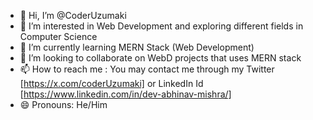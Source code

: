 - 👋 Hi, I’m @CoderUzumaki
- 👀 I’m interested in Web Development and exploring different fields in Computer Science
- 🌱 I’m currently learning MERN Stack (Web Development)
- 💞️ I’m looking to collaborate on WebD projects that uses MERN stack
- 📫 How to reach me : You may contact me through my Twitter [https://x.com/coderUzumaki] or LinkedIn Id [https://www.linkedin.com/in/dev-abhinav-mishra/]
- 😄 Pronouns: He/Him


<!---
CoderUzumaki/CoderUzumaki is a ✨ special ✨ repository because its `README.md` (this file) appears on your GitHub profile.
You can click the Preview link to take a look at your changes.
--->
